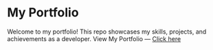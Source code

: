 # My Portfolio

Welcome to my portfolio! This repo showcases my skills, projects, and achievements as a developer.
View My Portfolio &mdash; [Click here](https://saurabh-panchal-portfolio.netlify.app/)
